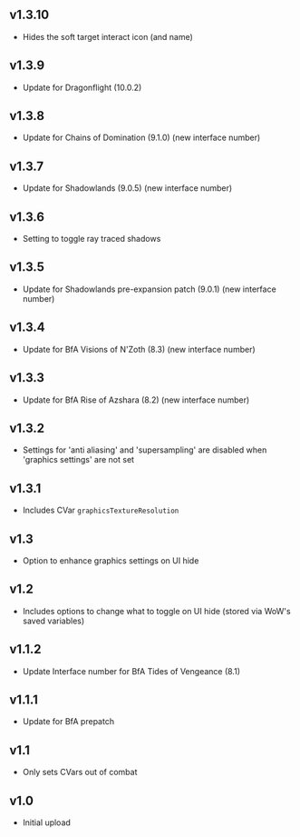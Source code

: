 ## v1.3.10
- Hides the soft target interact icon (and name)

## v1.3.9
- Update for Dragonflight (10.0.2)

## v1.3.8
- Update for Chains of Domination (9.1.0) (new interface number)

## v1.3.7
- Update for Shadowlands (9.0.5) (new interface number)

## v1.3.6
- Setting to toggle ray traced shadows

## v1.3.5
- Update for Shadowlands pre-expansion patch (9.0.1) (new interface number)

## v1.3.4
- Update for BfA Visions of N'Zoth (8.3) (new interface number)

## v1.3.3
- Update for BfA Rise of Azshara (8.2) (new interface number)

## v1.3.2
- Settings for 'anti aliasing' and 'supersampling' are disabled when 'graphics settings' are not set

## v1.3.1
- Includes CVar `graphicsTextureResolution`

## v1.3
- Option to enhance graphics settings on UI hide

## v1.2
- Includes options to change what to toggle on UI hide (stored via WoW's saved variables)

## v1.1.2
- Update Interface number for BfA Tides of Vengeance (8.1)

## v1.1.1
- Update for BfA prepatch

## v1.1
- Only sets CVars out of combat

## v1.0
- Initial upload